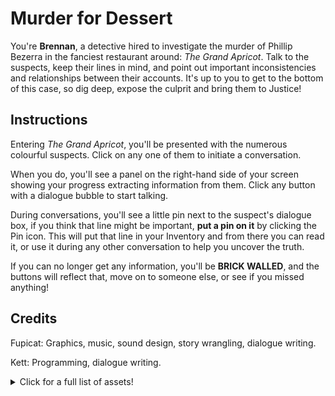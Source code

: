 # Murder for Dessert

You're **Brennan**, a detective hired to investigate the murder of Phillip Bezerra in the fanciest restaurant around: *The Grand Apricot*. Talk to the suspects, keep their lines in mind, and point out important inconsistencies and relationships between their accounts. It's up to you to get to the bottom of this case, so dig deep, expose the culprit and bring them to Justice!

## Instructions
Entering *The Grand Apricot*, you'll be presented with the numerous colourful suspects. Click on any one of them to initiate a conversation.

When you do, you'll see a panel on the right-hand side of your screen showing your progress extracting information from them. Click any button with a dialogue bubble to start talking.

During conversations, you'll see a little pin next to the suspect's dialogue box, if you think that line might be important, **put a pin on it** by clicking the Pin icon. This will put that line in your Inventory and from there you can read it, or use it during any other conversation to help you uncover the truth.

If you can no longer get any information, you'll be **BRICK WALLED**, and the buttons will reflect that, move on to someone else, or see if you missed anything!

## Credits

Fupicat: Graphics, music, sound design, story wrangling, dialogue writing.

Kett: Programming, dialogue writing.

<details>
  <summary>Click for a full list of assets!</summary>
  
  ### Photos
  
  (in order of appearance)
  
  - https://unsplash.com/pt-br/fotografias/fruta-de-abacaxi-fatiada-El-ru1DvsHM
  - https://unsplash.com/pt-br/fotografias/uma-sala-com-um-relogio-e-uma-mesa-e-cadeiras-dcPXe297PjA
  - https://unsplash.com/pt-br/fotografias/lampada-de-mesa-branca-e-preta-na-mesa-de-madeira-marrom-lX1PJNf1ZQA
  - https://unsplash.com/pt-br/fotografias/algodao-branco-sobre-o-textil-branco-jZc5eTXnYLU
  - https://unsplash.com/pt-br/fotografias/uma-imagem-borrada-de-uma-luz-brilhando-em-uma-parede-UFYZ0UIwV-E (Dialogue box texture)
  - https://unsplash.com/pt-br/fotografias/fruta-do-abacaxi-na-tigela-de-vidro-transparente-rh0kqyU7sWc
  - https://unsplash.com/pt-br/fotografias/um-piso-quadriculado-preto-e-branco-com-um-padrao-quadriculado-preto-e-branco-6JsHB0HSOV4
  - https://unsplash.com/pt-br/fotografias/papel-de-impressora-branco-na-mesa-de-madeira-marrom-nZiJEs9VWVs
  - https://pixabay.com/vectors/plate-porcelain-tableware-dishes-161124/
  - https://pixabay.com/photos/pineapple-slices-fruit-vitamins-636562/
  - https://unsplash.com/pt-br/fotografias/uma-faca-grande-sentada-em-cima-de-um-balcao-de-marmore-Fafvjw1n-ZA
  - https://unsplash.com/pt-br/fotografias/uma-foto-em-preto-e-branco-de-um-pedaco-de-papel-t6w_PBhYuDI
  - https://unsplash.com/pt-br/fotografias/pessoa-bebendo-cafe-R1c8MDVkSzM
  - https://unsplash.com/pt-br/fotografias/um-close-up-de-uma-superficie-de-madeira-com-arranhoes-wijCCvUMOo8
  - https://pixabay.com/photos/handcuffs-chains-prison-freedom-354042/
  - https://unsplash.com/pt-br/fotografias/um-gato-preto-e-branco-deitado-em-cima-de-uma-parede-branca-0tgMnMIYQ9Y
  - https://unsplash.com/pt-br/fotografias/papel-de-impressora-branco-em-tecido-marrom-DNDHjMoxO8Q
  - https://unsplash.com/pt-br/fotografias/pintura-abstrata-vermelha-e-branca-Ybq0TLcAa7I (tinted yellow)
  - https://unsplash.com/pt-br/fotografias/branco-e-preto-feliz-aniversario-impressao-textil-iWbAkagCIB8

  ### Music sampled

  - https://pixabay.com/music/comedy-a-private-detective-198349/

  ### Sound effects

  - https://freesound.org/people/Stefan021/sounds/412145/
  - https://freesound.org/people/pakasit21/sounds/138049/
  - https://freesound.org/people/cabled_mess/sounds/360601/
  - https://freesound.org/people/alparbalazs/sounds/153504/
  - https://freesound.org/people/bevibeldesign/sounds/350421/
  - https://freesound.org/people/LittleRainySeasons/sounds/335906/
  - https://freesound.org/people/deleted_user_7146007/sounds/383898/
  - Other sound effects are my own!
  
</details>
